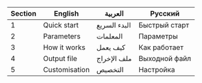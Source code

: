 | Section | English       | العربية      | Русский       |
| ------- | ------------- | ------------ | ------------- |
| 1       | Quick start   | البدء السريع | Быстрый старт |
| 2       | Parameters    | المعلمات     | Параметры     |
| 3       | How it works  | كيف يعمل     | Как работает  |
| 4       | Output file   | ملف الإخراج  | Выходной файл |
| 5       | Customisation | التخصيص      | Настройка     |
